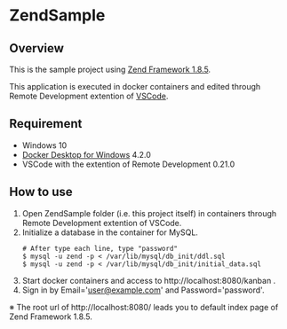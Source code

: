 # ZendSample

## Overview
This is the sample project using [Zend Framework 1.8.5](https://framework.zend.com/downloads/archives).

This application is executed in docker containers and edited through Remote Development extention of [VSCode](https://azure.microsoft.com/ja-jp/products/visual-studio-code/).

## Requirement

- Windows 10
- [Docker Desktop for Windows](https://www.docker.com/products/docker-desktop) 4.2.0
- VSCode with the extention of Remote Development 0.21.0

## How to use
1. Open ZendSample folder (i.e. this project itself) in containers through Remote Development extention of VSCode.
2. Initialize a database in the container for MySQL.
   ```
   # After type each line, type "password"
   $ mysql -u zend -p < /var/lib/mysql/db_init/ddl.sql
   $ mysql -u zend -p < /var/lib/mysql/db_init/initial_data.sql
   ```
3. Start docker containers and access to http://localhost:8080/kanban .
4. Sign in by Email='user@example.com' and Password='password'.
   
※ The root url of http://localhost:8080/ leads you to default index page of Zend Framework 1.8.5.
